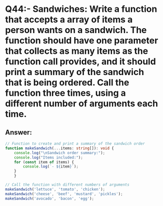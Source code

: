 # Q44:- Sandwiches: Write a function that accepts a array of items a person wants on a sandwich. The function should have one parameter that collects as many items as the function call provides, and it should print a summary of the sandwich that is being ordered. Call the function three times, using a different number of arguments each time.

##  Answer:
```typescript
// Function to create and print a summary of the sandwich order
function makeSandwich(...items: string[]): void {
    console.log("\nSandwich order summary:");
    console.log("Items included:");
    for (const item of items) {
        console.log(`- ${item}`);
    }
    }

// Call the function with different numbers of arguments
makeSandwich('lettuce', 'tomato', 'chicken');
makeSandwich('cheese', 'beef', 'mustard', 'pickles');
makeSandwich('avocado', 'bacon', 'egg');

```